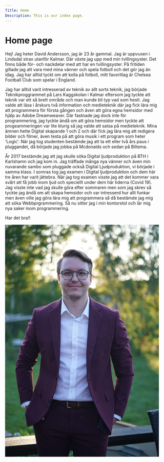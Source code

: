 ```yaml
---
Title: Home
Description: This is our index page.
---
```


Home page
==========================

Hej! Jag heter David Andersson, jag är 23 år gammal. Jag är uppvuxen i Lindsdal strax utanför Kalmar. Där växte jag upp med min tvillingsyster. Det finns både för- och nackdelar med att har en tvillingsyster. På fritiden gillade jag att vara med mina vänner och spela fotboll och det gör jag än idag. Jag har alltid tyckt om att kolla på fotboll, mitt favoritlag är Chelsea Football Club som spelar i England.

Jag har alltid varit intresserad av teknik av allt sorts teknik, jag började Teknikproggrammet på Lars Kaggskolan i Kalmar eftersom jag tyckte att teknik var ett så brett område och man kunde bli typ vad som heslt. Jag valde att läsa i årskurs två information och medieteknik där jag fick lära mig att programmera för första gången och även att göra egna hemsidor med hjälp av Adobe Dreamweaver. Där fastnade jag dock inte för programmering, jag tyckte ändå om att göra hemsidor men tyckte att progeammeringen var lite klurig så jag valde att satsa på medieteknik. Mina ämnen hette Digital skapande 1 och 2 och där fick jag lära mig att redigera bilder och filmer, även testa på att göra musik i ett program som heter 'Logic'. När jag tog studenten bestämde jag att ta ett eller två års paus i pluggandet, då började jag jobba på Mcdonalds och sedan på Biltema.

År 2017 bestämde jag att jag skulle söka Digital ljudproduktion på BTH i Karlshamn och jag kom in. Jag träffade många nya vänner och även min nuvarande sambo som pluggade också Digital Ljudproduktion, vi började i samma klass. I somras tog jag examen i Digital ljudproduktion och dem här tre åren har varit jättebra. När jag tog examen visste jag att det kommer vara svårt att få jobb inom ljud och speciellt under dem här tiderna (Covid 19). Jag visste inte vad jag skulle göra efter sommaren men som jag skrev så tyckte jag ändå om att skapa hemsidor och var intresserd hur allt funkar men även ville jag göra lära mig att programmera så då bestämde jag mig att söka Webbprgrammering. Så nu sitter jag i min kontorstol och lär mig nya saker inom programmering.

Har det bra!!

<img class="me" src="assets/img/David.jpg" alt="En bild på mig">
